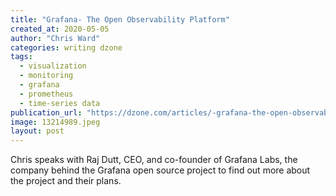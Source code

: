 ```yaml
---
title: "Grafana- The Open Observability Platform"
created_at: 2020-05-05
author: "Chris Ward"
categories: writing dzone
tags: 
  - visualization
  - monitoring
  - grafana
  - prometheus
  - time-series data
publication_url: "https://dzone.com/articles/-grafana-the-open-observability-platform"
image: 13214989.jpeg
layout: post
---
```

Chris speaks with Raj Dutt, CEO, and co-founder of Grafana Labs, the company behind the Grafana open source project to find out more about the project and their plans.

